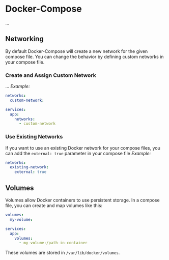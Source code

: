 # Docker-Compose
...

## Networking
By default Docker-Compose will create a new network for the given compose file. You can change the behavior by defining custom networks in your compose file.
### Create and Assign Custom Network
...
*Example:*
```yaml
networks:
  custom-network:

services:
  app:
    networks:
      - custom-network
```
### Use Existing Networks
If you want to use an existing Docker network for your compose files, you can add the `external: true` parameter in your compose file
*Example:*
```yaml
networks:
  existing-network:
    external: true
```

## Volumes
Volumes allow Docker containers to use persistent storage. In a compose file, you can create and map volumes like this:
```yaml
volumes:
  my-volume:

services:
  app:
    volumes:
      - my-volume:/path-in-container
```

These volumes are stored in `/var/lib/docker/volumes`.
